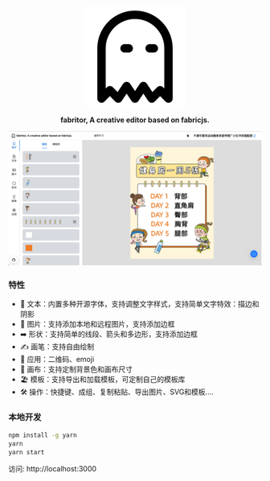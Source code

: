 <p align="center"><img alt="flow" src="/public/logo.svg"></p>

<p align="center"><strong>fabritor, A creative editor based on fabricjs.</strong></p>

<p align="center"><img alt="flow" src="/public/shot.jpg"></p>

### 特性

+ 👀 文本：内置多种开源字体，支持调整文字样式，支持简单文字特效：描边和阴影
+ 🌄 图片：支持添加本地和远程图片，支持添加边框
+ ➡️ 形状：支持简单的线段、箭头和多边形，支持添加边框
+ ✍️ 画笔：支持自由绘制
+ 💅 应用：二维码、emoji
+ 👚 画布：支持定制背景色和画布尺寸
+ 🏖 模板：支持导出和加载模板，可定制自己的模板库
+ 🛠 操作：快捷键、成组、复制粘贴、导出图片、SVG和模板....

### 本地开发

```bash
npm install -g yarn
yarn
yarn start
```

访问: http://localhost:3000